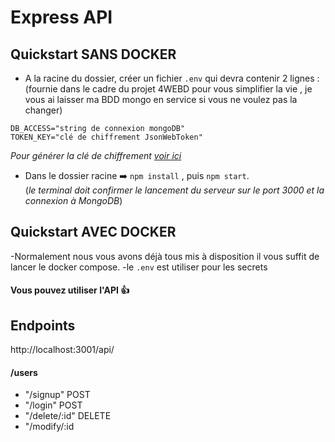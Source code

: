 # Express API

## Quickstart SANS DOCKER

- A la racine du dossier, créer un fichier `.env` qui devra contenir 2 lignes :
(fournie dans le cadre du projet 4WEBD pour vous simplifier la vie , je vous ai laisser ma BDD mongo en service si vous ne voulez pas la changer)

```
DB_ACCESS="string de connexion mongoDB"
TOKEN_KEY="clé de chiffrement JsonWebToken"

```

_Pour générer la clé de chiffrement [voir ici](https://mkjwk.org/)_

- Dans le dossier racine ➡️ `npm install` , puis `npm start`.<br>(_le terminal doit confirmer le lancement du serveur sur le port 3000 et la connexion à MongoDB_)

## Quickstart AVEC DOCKER

-Normalement nous vous avons déjà tous mis à disposition il vous suffit de lancer le docker compose.
-le `.env` est utiliser pour les secrets 

#### Vous pouvez utiliser l'API 👍

## Endpoints
http://localhost:3001/api/


#### /users
- "/signup" POST
- "/login" POST
- "/delete/:id" DELETE
- "/modify/:id